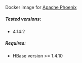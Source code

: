 Docker image for [Apache Phoenix](https://phoenix.apache.org/)

##### Tested versions:
 - 4.14.2

##### Requires:
 - HBase version >= 1.4.10
